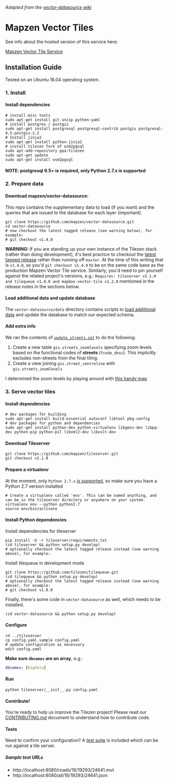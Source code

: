 _Adapted from the [vector-datasource wiki](https://github.com/tilezen/vector-datasource/wiki/Mapzen-Vector-Tile-Service)_

Mapzen Vector Tiles
===================

See info about the hosted version of this service here:

[Mapzen Vector Tile Service](https://github.com/tilezen/vector-datasource)

Installation Guide
------------------
Tested on an Ubuntu 16.04 operating system.

### 1. Install

#### Install dependencies

```shell
# install misc tools
sudo apt-get install git unzip python-yaml
# install postgres / postgis
sudo apt-get install postgresql postgresql-contrib postgis postgresql-9.5-postgis-2.2
# Install jinja2
sudo apt-get install python-jinja2
# install tilezen fork of osm2pgsql
sudo apt-add-repository ppa:tilezen
sudo apt-get update
sudo apt-get install osm2pgsql
```

#### NOTE: postgresql 9.5+ is required, only Python 2.7.x is supported

### 2. Prepare data

#### Download mapzen/vector-datasource:

This repo contains the supplementary data to load (if you want) and the queries that are issued to the database for each layer (important).

```shell
git clone https://github.com/mapzen/vector-datasource.git
cd vector-datasource
# now checkout the latest tagged release (see warning below), for example:
# git checkout v1.4.0
```

**WARNING:** If you are standing up your own instance of the Tilezen stack (rather than doing development), it's best practice to checkout the [latest tagged release](https://github.com/mapzen/vector-datasource/releases) rather than running off `master`. At the time of this writing that is `v1.4.0`, so you'd `git checkout v1.4.0` to be on the same code base as the production Mapzen Vector Tile service. Similarly, you'd need to pin yourself against the related project's versions, e.g.: `Requires: tileserver v2.1.0 and tilequeue v1.8.0 and mapbox-vector-tile v1.2.0` mentioned in the release notes in the sections below.

#### Load additional data and update database

The `vector-datasource/data` directory contains scripts to [load additional data](https://github.com/tilezen/vector-datasource/wiki/Mapzen-Vector-Tile-Service#2-load-data) and update the database to match our expected schema. 

#### Add extra info
We ran the contents of [`update_streets.sql`](update_streets.sql) to do the following:
1. Create a new table `gis.streets_zoomlevels` specifying zoom levels based on the functional codes of **streets** (`fcode_desc`). This implicitly excludes non-streets from the final tiling.
2. Create a view joining `gis.street_centreline` with `gis.streets_zoomlevels` 

I determined the zoom levels by playing around with [this handy map](http://leafletjs.com/examples/zoom-levels/example-delta.html) 

### 3. Serve vector tiles

#### Install dependencies

```shell
# dev packages for building
sudo apt-get install build-essential autoconf libtool pkg-config
# dev packages for python and dependencies
sudo apt-get install python-dev python-virtualenv libgeos-dev libpq-dev python-pip python-pil libxml2-dev libxslt-dev
```

#### Download Tileserver

```shell
git clone https://github.com/mapzen/tileserver.git
git checkout v2.1.0
```

#### Prepare a virtualenv
At the moment, only `Python 2.7.x` [is supported](https://github.com/tilezen/tileserver/issues/49), so make sure you have a Python 2.7 version installed 
```shell
# Create a virtualenv called 'env'. This can be named anything, and can be in the tileserver directory or anywhere on your system.
virtualenv env --python python2.7
source env/bin/activate
```

#### Install Python dependencies

Install dependencies for tileserver

```shell
pip install -U -r tileserver/requirements.txt
(cd tileserver && python setup.py develop)
# optionally checkout the latest tagged release instead (see warning above), for example:
```

Install tilequeue in development mode

```shell
git clone https://github.com/tilezen/tilequeue.git
(cd tilequeue && python setup.py develop)
# optionally checkout the latest tagged release instead (see warning above), for example:
# git checkout v1.8.0
```

Finally, there's some code in `vector-datasource` as well, which needs to be installed.

```shell
(cd vector-datasource && python setup.py develop)
```

#### Configure

```shell
cd ../tileserver
cp config.yaml.sample config.yaml
# update configuration as necessary
edit config.yaml
```
**Make sure `dbnames` are an array**, e.g.:
```yaml
dbnames: [bigdata]
```

#### Run

```shell
python tileserver/__init__.py config.yaml
```

#### Contribute!

You're ready to help us improve the Tilezen project! Please read our [CONTRIBUTING.md](https://github.com/tilezen/vector-datasource/blob/master/CONTRIBUTING.md) document to understand how to contribute code.

#### Tests 

Need to confirm your configuration? A [test suite](https://github.com/mapzen/vector-datasource/blob/master/TESTS.md) is included which can be run against a tile server. 

##### Sample test URLs

* http://localhost:8080/roads/16/19293/24641.mvt
* http://localhost:8080/all/16/19293/24641.json

